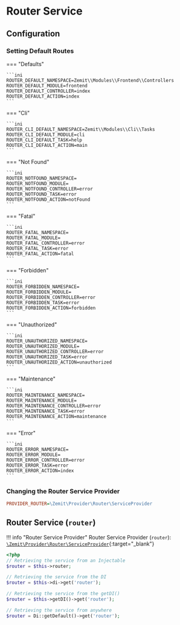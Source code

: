 # Router Service

## Configuration

### Setting Default Routes

=== "Defaults"

    ```ini
    ROUTER_DEFAULT_NAMESPACE=Zemit\\Modules\\Frontend\\Controllers
    ROUTER_DEFAULT_MODULE=frontend
    ROUTER_DEFAULT_CONTROLLER=index
    ROUTER_DEFAULT_ACTION=index
    ```

=== "Cli"

    ```ini
    ROUTER_CLI_DEFAULT_NAMESPACE=Zemit\\Modules\\Cli\\Tasks
    ROUTER_CLI_DEFAULT_MODULE=cli
    ROUTER_CLI_DEFAULT_TASK=help
    ROUTER_CLI_DEFAULT_ACTION=main
    ```

=== "Not Found"

    ```ini
    ROUTER_NOTFOUND_NAMESPACE=
    ROUTER_NOTFOUND_MODULE=
    ROUTER_NOTFOUND_CONTROLLER=error
    ROUTER_NOTFOUND_TASK=error
    ROUTER_NOTFOUND_ACTION=notFound
    ```

=== "Fatal"

    ```ini
    ROUTER_FATAL_NAMESPACE=
    ROUTER_FATAL_MODULE=
    ROUTER_FATAL_CONTROLLER=error
    ROUTER_FATAL_TASK=error
    ROUTER_FATAL_ACTION=fatal
    ```

=== "Forbidden"

    ```ini
    ROUTER_FORBIDDEN_NAMESPACE=
    ROUTER_FORBIDDEN_MODULE=
    ROUTER_FORBIDDEN_CONTROLLER=error
    ROUTER_FORBIDDEN_TASK=error
    ROUTER_FORBIDDEN_ACTION=forbidden
    ```

=== "Unauthorized"

    ```ini
    ROUTER_UNAUTHORIZED_NAMESPACE=
    ROUTER_UNAUTHORIZED_MODULE=
    ROUTER_UNAUTHORIZED_CONTROLLER=error
    ROUTER_UNAUTHORIZED_TASK=error
    ROUTER_UNAUTHORIZED_ACTION=unauthorized
    ```

=== "Maintenance"

    ```ini
    ROUTER_MAINTENANCE_NAMESPACE=
    ROUTER_MAINTENANCE_MODULE=
    ROUTER_MAINTENANCE_CONTROLLER=error
    ROUTER_MAINTENANCE_TASK=error
    ROUTER_MAINTENANCE_ACTION=maintenance
    ```

=== "Error"

    ```ini
    ROUTER_ERROR_NAMESPACE=
    ROUTER_ERROR_MODULE=
    ROUTER_ERROR_CONTROLLER=error
    ROUTER_ERROR_TASK=error
    ROUTER_ERROR_ACTION=index
    ```

### Changing the Router Service Provider

```ini
PROVIDER_ROUTER=\Zemit\Provider\Router\ServiceProvider
```

## Router Service (`router`)

!!! info "Router Service Provider"
    Router Service Provider (`router`):
    [`\Zemit\Provider\Router\ServiceProvider`](https://github.com/zemit-cms/core/blob/master/src/Provider/Router/ServiceProvider.php){:target="_blank"}

```php
<?php
// Retrieving the service from an Injectable
$router = $this->router;

// Retrieving the service from the DI
$router = $this->di->get('router');

// Retrieving the service from the getDI()
$router = $this->getDI()->get('router');

// Retrieving the service from anywhere
$router = Di::getDefault()->get('router');
```
